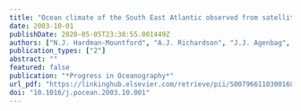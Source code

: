 ```yaml
---
title: "Ocean climate of the South East Atlantic observed from satellite data and wind models"
date: 2003-10-01
publishDate: 2020-05-05T23:38:55.001449Z
authors: ["N.J. Hardman-Mountford", "A.J. Richardson", "J.J. Agenbag", "E. Hagen", "L. Nykjaer", "F.A. Shillington", "C. Villacastin"]
publication_types: ["2"]
abstract: ""
featured: false
publication: "*Progress in Oceanography*"
url_pdf: "https://linkinghub.elsevier.com/retrieve/pii/S007966110300168X"
doi: "10.1016/j.pocean.2003.10.001"
---
```


